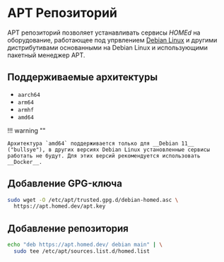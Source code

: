 # APT Репозиторий

APT репозиторий позволяет устанавливать сервисы _HOMEd_ на оборудование, работающее под упрвлением [Debian Linux](https://debian.org) и другими дистрибутивами основанными на Debian Linux и использующими пакетный менеджер APT.

## Поддерживаемые архитектуры

- `aarch64`
- `arm64`
- `armhf`
- `amd64`

!!! warning ""

    Архитектура `amd64` поддерживается только для __Debian 11__ ("bullsye"), в других версиях Debian Linux установленные сервисы работать не будут. Для этих версий рекомендуется использовать __Docker__.

## Добавление GPG-ключа

```sh
sudo wget -O /etc/apt/trusted.gpg.d/debian-homed.asc \
  https://apt.homed.dev/apt.key
```

## Добавление репозитория

```sh
echo "deb https://apt.homed.dev/ debian main" | \
  sudo tee /etc/apt/sources.list.d/homed.list
```
